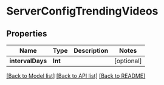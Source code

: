 # ServerConfigTrendingVideos

## Properties
Name | Type | Description | Notes
------------ | ------------- | ------------- | -------------
**intervalDays** | **Int** |  | [optional] 

[[Back to Model list]](../README.md#documentation-for-models) [[Back to API list]](../README.md#documentation-for-api-endpoints) [[Back to README]](../README.md)


